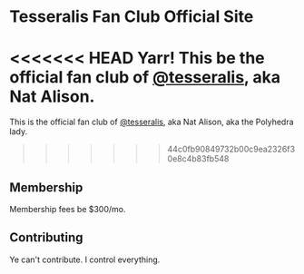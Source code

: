 # Tesseralis Fan Club Official Site

<<<<<<< HEAD
Yarr! This be the official fan club of [@tesseralis](https://tessera.li), aka Nat Alison.
=======
This is the official fan club of [@tesseralis](https://tessera.li), aka Nat Alison, aka the Polyhedra lady.
>>>>>>> 44c0fb90849732b00c9ea2326f30e8c4b83fb548

## Membership

Membership fees be $300/mo.

## Contributing

Ye can't contribute. I control everything.

